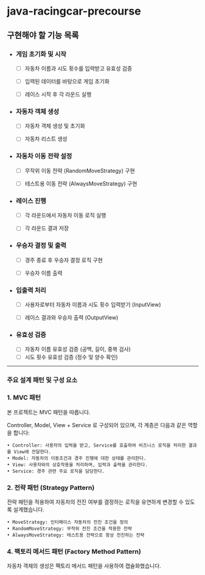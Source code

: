 # java-racingcar-precourse

## 구현해야 할 기능 목록

- ### 게임 초기화 및 시작
    - [ ] 자동차 이름과 시도 횟수를 입력받고 유효성 검증
    - [ ] 입력된 데이터를 바탕으로 게임 초기화
    - [ ] 레이스 시작 후 각 라운드 실행
  

- ### 자동차 객체 생성
    - [ ] 자동차 객체 생성 및 초기화
    - [ ] 자동차 리스트 생성
  

- ### 자동차 이동 전략 설정
    - [ ] 무작위 이동 전략 (RandomMoveStrategy) 구현
    - [ ] 테스트용 이동 전략 (AlwaysMoveStrategy) 구현


- ### 레이스 진행
    - [ ] 각 라운드에서 자동차 이동 로직 실행
    - [ ] 각 라운드 결과 저장
  

- ### 우승자 결정 및 출력
    - [ ] 경주 종료 후 우승자 결정 로직 구현
    - [ ] 우승자 이름 출력
  

- ### 입출력 처리
    - [ ] 사용자로부터 자동차 이름과 시도 횟수 입력받기 (InputView)
    - [ ] 레이스 결과와 우승자 출력 (OutputView)
  

- ### 유효성 검증
    - [ ] 자동차 이름 유효성 검증 (공백, 길이, 중복 검사)
    - [ ] 시도 횟수 유효성 검증 (정수 및 양수 확인)

---
### 주요 설계 패턴 및 구성 요소

### 1. MVC 패턴

본 프로젝트는 MVC 패턴을 따릅니다. 

Controller, Model, View + Service 로 구성되어 있으며, 각 계층은 다음과 같은 역할을 합니다:

	• Controller: 사용자의 입력을 받고, Service를 호출하여 비즈니스 로직을 처리한 결과를 View에 전달한다.
	• Model: 자동차의 이동조건과 경주 진행에 대한 상태를 관리한다.
	• View: 사용자와의 상호작용을 처리하며, 입력과 출력을 관리한다.
    • Service: 경주 관련 주요 로직을 담당한다.


### 2. 전략 패턴 (Strategy Pattern)

전략 패턴을 적용하여 자동차의 전진 여부를 결정하는 로직을 유연하게 변경할 수 있도록 설계했습니다.

	• MoveStrategy: 인터페이스 자동차의 전진 조건을 정의
	• RandomMoveStrategy: 무작위 전진 조건을 적용한 전략
	• AlwaysMoveStrategy: 테스트용 전략으로 항상 전진하는 전략

### 4. 팩토리 메서드 패턴 (Factory Method Pattern)

자동차 객체의 생성은 팩토리 메서드 패턴을 사용하여 캡슐화했습니다.

